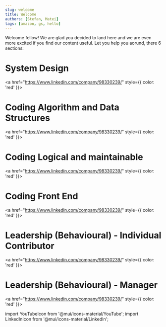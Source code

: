 ```yaml
---
slug: welcome
title: Welcome
authors: [Stefan, Matei]
tags: [amazon, gs, hello]
---
```


Welcome fellow! We are glad you decided to land here and we are even more excited if you find our content useful. Let you help you aorund, there 6 sections:

# System Design

<a href="https://www.linkedin.com/company/98330239/" style={{
  color: 'red'
}}>
    <YouTubeIcon/>
</a>

<a href="https://www.linkedin.com/company/98330239/">
    <LinkedInIcon/>
</a>


# Coding Algorithm and Data Structures

<a href="https://www.linkedin.com/company/98330239/" style={{
  color: 'red'
}}>
    <YouTubeIcon/>
</a>

<a href="https://www.linkedin.com/company/98330239/">
    <LinkedInIcon/>
</a>


# Coding Logical and maintainable

<a href="https://www.linkedin.com/company/98330239/" style={{
  color: 'red'
}}>
    <YouTubeIcon/>
</a>

<a href="https://www.linkedin.com/company/98330239/">
    <LinkedInIcon/>
</a>


# Coding Front End

<a href="https://www.linkedin.com/company/98330239/" style={{
  color: 'red'
}}>
    <YouTubeIcon/>
</a>

<a href="https://www.linkedin.com/company/98330239/">
    <LinkedInIcon/>
</a>


# Leadership (Behavioural) - Individual Contributor

<a href="https://www.linkedin.com/company/98330239/" style={{
  color: 'red'
}}>
    <YouTubeIcon/>
</a>

<a href="https://www.linkedin.com/company/98330239/">
    <LinkedInIcon/>
</a>


# Leadership (Behavioural) - Manager 

<a href="https://www.linkedin.com/company/98330239/" style={{
  color: 'red'
}}>
    <YouTubeIcon/>
</a>

<a href="https://www.linkedin.com/company/98330239/">
    <LinkedInIcon/>
</a>


import YouTubeIcon from '@mui/icons-material/YouTube';
import LinkedInIcon from '@mui/icons-material/LinkedIn';




